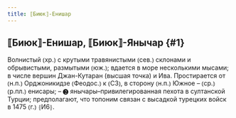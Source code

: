 ```yaml
---
title: ⟦Биюк⟧-Енишар
---
```

## ⟦Биюк⟧-Енишар, ⟦Биюк⟧-Янычар {#1}

Волнистый ⦅хр.⦆ с крутыми травянистыми ⦅сев.⦆ склонами и обрывистыми, размытыми ⦅юж.⦆; вдается в море несколькими мысами; в числе вершин Джан-Кутаран (высшая точка) и Ива. Простирается от ⦅н.п.⦆ Орджоникидзе ⦅Феодос.⦆ к ⦅СЗ⦆, в сторону ⦅н.п.⦆ Южное – ⦅ср.⦆ ⦅р.пл.⦆ енисары; – ❷ янычары–привилегированная пехота в султанской Турции; предполагают, что топоним связан с высадкой турецких войск в 1475 ⦅г.⦆ ⦃И6⦄.
